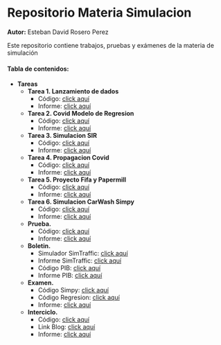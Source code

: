 # Repositorio Materia Simulacion
<strong>Autor:</strong> Esteban David Rosero Perez

Este repositorio contiene trabajos, pruebas y exámenes de la materia de simulación



#### Tabla de contenidos:

<ul>
  <li>
    <strong >Tareas</strong>
    <ul>
      <li>
        <strong>Tarea 1. Lanzamiento de dados </strong>
        <ul>
          <li>Código:  <a href = "https://github.com/EstebanRP98/simulacion_esteban_rosero/blob/main/Tarea%20Dados/dados.py">click aquí</a> </li>
           <li>Informe: <a href = "https://github.com/EstebanRP98/simulacion_esteban_rosero/blob/main/Tarea%20Dados/Practica%20Dados.pdf">click aquí</a> </li> 
        </ul>
      </li>
      <li>
        <strong>Tarea 2. Covid Modelo de Regresion </strong>
        <ul>
          <li>Código:  <a href = "https://github.com/EstebanRP98/simulacion_esteban_rosero/blob/main/CovidRegresion/Covid.ipynb">click aquí</a> </li>
           <li>Informe: <a href = "https://github.com/EstebanRP98/simulacion_esteban_rosero/blob/main/CovidRegresion/Covid.pdf">click aquí</a> </li> 
        </ul>
      </li>
      <li>
        <strong>Tarea 3. Simulacion SIR </strong>
        <ul>
          <li>Código:  <a href = "https://github.com/EstebanRP98/simulacion_esteban_rosero/blob/main/Simulacion%20SIR/SImulacionSIP.ipynb">click aquí</a> </li>
           <li>Informe: <a href = "https://github.com/EstebanRP98/simulacion_esteban_rosero/blob/main/Simulacion%20SIR/SImulacionSIP.pdf">click aquí</a> </li> 
        </ul>
      </li>
      <li>
        <strong>Tarea 4. Propagacion Covid </strong>
        <ul>
          <li>Código:  <a href = "https://github.com/EstebanRP98/simulacion_esteban_rosero/blob/main/Propagacion/Untitled.ipynb">click aquí</a> </li>
           <li>Informe: <a href = "https://github.com/EstebanRP98/simulacion_esteban_rosero/blob/main/Propagacion/Informe%20Propagacion%20Covid.pdf">click aquí</a> </li> 
        </ul>
      </li>
      <li>
        <strong>Tarea 5. Proyecto Fifa y Papermill </strong>
        <ul>
          <li>Código:  <a href = "https://github.com/EstebanRP98/simulacion_esteban_rosero/blob/main/fifa/ejemplo/Untitled.ipynb">click aquí</a> </li>
           <li>Informe: <a href = "https://github.com/EstebanRP98/simulacion_esteban_rosero/blob/main/fifa/informe.pdf">click aquí</a> </li> 
        </ul>
      </li>
      <li>
        <strong>Tarea 6. Simulacion CarWash Simpy </strong>
        <ul>
          <li>Código:  <a href = "https://github.com/EstebanRP98/simulacion_esteban_rosero/blob/main/SimulacionCarwash/main.py">click aquí</a> </li>
           <li>Informe: <a href = "https://github.com/EstebanRP98/simulacion_esteban_rosero/blob/main/SimulacionCarwash/informe.pdf">click aquí</a> </li> 
        </ul>
      </li>
      <li>
        <strong>Prueba.</strong>
        <ul>
          <li>Código:  <a href = "https://github.com/EstebanRP98/simulacion_esteban_rosero/blob/main/prueba/out/output.ipynb">click aquí</a> </li>
           <li>Informe: <a href = "https://github.com/EstebanRP98/simulacion_esteban_rosero/blob/main/prueba/informe.pdf">click aquí</a> </li> 
        </ul>
      </li>
      <li>
        <strong>Boletin.</strong>
        <ul>
          <li>Simulador SimTraffic:  <a href = "https://github.com/EstebanRP98/simulacion_esteban_rosero/blob/main/Boletin/trafico.osm">click aquí</a> </li>
          <li>Informe SimTraffic: <a href = "https://github.com/EstebanRP98/simulacion_esteban_rosero/blob/main/Boletin/informeTrafico.pdf">click aquí</a> </li> 
          <li>Código PIB:  <a href = "https://github.com/EstebanRP98/simulacion_esteban_rosero/blob/main/Boletin/RegresionPIB.ipynb">click aquí</a> </li>
          <li>Informe PIB: <a href = "https://github.com/EstebanRP98/simulacion_esteban_rosero/blob/main/Boletin/RegresionPIB.pdf">click aquí</a> </li>
        </ul>
      </li>
      <li>
        <strong>Examen.</strong>
        <ul>
           <li>Código Simpy:  <a href = "https://github.com/EstebanRP98/simulacion_esteban_rosero/blob/main/Examen/Simpy.ipynb">click aquí</a> </li>
           <li>Código Regresion:  <a href = "https://github.com/EstebanRP98/simulacion_esteban_rosero/blob/main/Examen/tweets.ipynb">click aquí</a> </li>
           <li>Informe: <a href = "https://github.com/EstebanRP98/simulacion_esteban_rosero/blob/main/Examen/Informe.pdf">click aquí</a> </li> 
        </ul>
      </li>
      <li>
        <strong>Interciclo.</strong>
        <ul>
           <li>Código:  <a href = "https://github.com/EstebanRP98/simulacion_esteban_rosero/blob/main/Interciclo/Vacunacion.doe">click aquí</a> </li>
           <li>Link Blog:  <a href = "https://ecufruter.wixsite.com/website">click aquí</a> </li>
           <li>Informe: <a href = "https://github.com/EstebanRP98/simulacion_esteban_rosero/blob/main/Interciclo/informeInterciclo.pdf">click aquí</a> </li> 
        </ul>
      </li>
    </ul>
  </li>
</ul>
